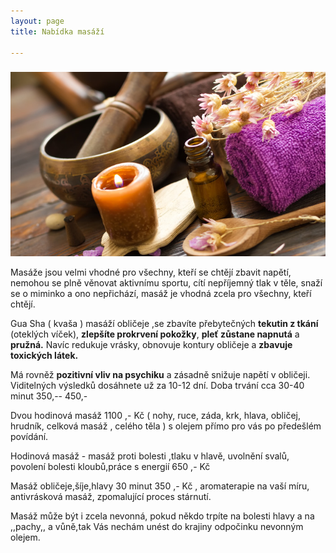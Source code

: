 ```yaml
---
layout: page
title: Nabídka masáží

---
```

###   
![](/uploads/Ayurvedic-Massage-and-Spa-Thiruvananthapuram.jpg)

Masáže jsou velmi vhodné pro všechny, kteří se chtějí zbavit napětí, nemohou se plně věnovat aktivnímu sportu, cítí nepříjemný tlak v těle, snaží se o miminko a ono nepřichází, masáž je vhodná zcela pro všechny, kteří chtějí.

Gua Sha ( kvaša ) masáží obličeje ,se zbavíte přebytečných **tekutin z tkání** (oteklých víček), **zlepšíte prokrvení pokožky**, **pleť zůstane napnutá** a **pružná.** Navíc redukuje vrásky, obnovuje kontury obličeje a **zbavuje toxických látek.**

Má rovněž **pozitivní vliv na psychiku** a zásadně snižuje napětí v obličeji. Viditelných výsledků dosáhnete už za 10-12 dní. Doba trvání cca 30-40 minut 350,-- 450,-

Dvou hodinová masáž 1100 ,- Kč ( nohy, ruce, záda, krk, hlava, obličej, hrudník, celková masáž , celého těla ) s olejem přímo pro vás po předešlém povídání.

Hodinová masáž - masáž proti bolesti ,tlaku v hlavě, uvolnění svalů, povolení bolesti kloubů,práce s energií 650 ,- Kč

Masáž obličeje,šíje,hlavy 30 minut 350 ,- Kč , aromaterapie na vaší míru, antivrásková masáž, zpomalující proces stárnutí.

Masáž může být i zcela nevonná, pokud někdo trpíte na bolesti hlavy a na ,,pachy,, a vůně,tak Vás nechám unést do krajiny odpočinku nevonným olejem.